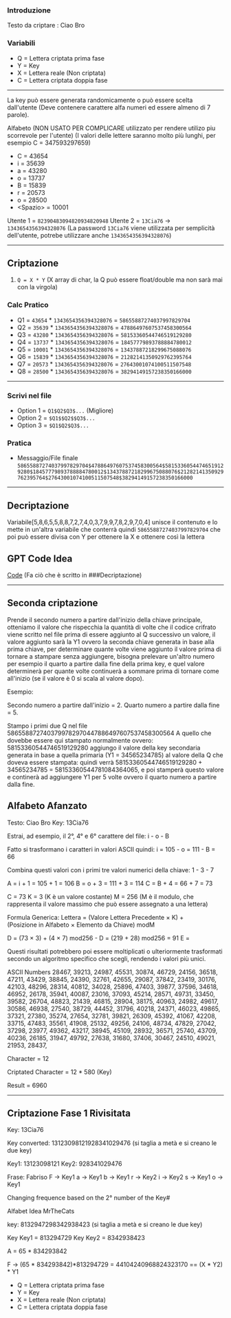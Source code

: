 ### Introduzione
Testo da criptare : Ciao Bro
### Variabili 
- Q = Lettera criptata prima fase
- Y = Key
- X = Lettera reale (Non criptata)
- C = Lettera criptata doppia fase
***
La key può essere generata randomicamente o può essere scelta dall'utente (Deve contenere carattere alfa numeri ed essere almeno di 7 parole).

Alfabeto (NON USATO PER COMPLICARE utilizzato per rendere utilizo piu scorrevole per l'utente)
(I valori delle lettere saranno molto più lunghi, per esempio C = 347593297659)
- C = 43654
- i = 35639
- a = 43280
- o = 13737
- B = 15839
- r = 20573
- o = 28500
- \<Spazio\> = 10001

Utente 1 = `82390483094820934820948`
Utente 2 = `13Cia76` -> `1343654356394328076` (La password `13Cia76` viene utilizzata per semplicità dell'utente, potrebe utilizzare anche `1343654356394328076`)
***
## Criptazione
1. `Q = X * Y` (X array di char, la Q può essere float/double ma non sarà mai con la virgola)

### Calc Pratico
- Q1 = `43654` * `1343654356394328076` = `58655887274037997829704`
- Q2 = `35639` * `1343654356394328076` = `47886497607537458300564`
- Q3 = `43280` * `1343654356394328076` = `58153360544746519129280`
- Q4 = `13737` * `1343654356394328076` = `18457779893788884780012`
- Q5 = `10001` * `1343654356394328076` = `13437887218299675088076`
- Q6 = `15839` * `1343654356394328076` = `21282141350929762395764`
- Q7 = `20573` * `1343654356394328076` = `27643001074100511507548`
- Q8 = `28500` * `1343654356394328076` = `38294149157238350166000`
***
### Scrivi nel file

- Option 1 = `Q1$Q2$Q3$...`   (Migliore)
- Option 2 = `$Q1$$Q2$$Q3$...`
- Option 3 = `$Q1$Q2$Q3$...`

### Pratica
- Messaggio/File finale
`58655887274037997829704$47886497607537458300564$58153360544746519129280$18457779893788884780012$13437887218299675088076$21282141350929762395764$27643001074100511507548$38294149157238350166000`
***
## Decriptazione

Variabile[5,8,6,5,5,8,8,7,2,7,4,0,3,7,9,9,7,8,2,9,7,0,4] unisce il contenuto e lo mette in un'altra variabile che conterrà quindi
`58655887274037997829704` che poi può essere divisa con Y per ottenere la X e ottenere così la lettera 

## GPT Code Idea
[Code](https://chatgpt.com/share/f12a4795-33f5-4b05-a10c-a3062da08262)  (Fa ciò che è scritto in ###Decriptazione)
***

## Seconda criptazione

Prende il secondo numero a partire dall'inizio della chiave principale, otteniamo il valore che rispecchia la quantità di volte che il codice crifrato 
viene scritto nel file prima di essere aggiunto al Q successivo un valore, il valore aggiunto sarà la Y1 ovvero la seconda chiave generata in base alla
prima chiave, per determinare quante volte viene aggiunto il valore prima di tornare a stampare senza aggiungere, bisogna prelevare un'altro numero
per esempio il quarto a partire dalla fine della prima key, e quel valore determinerà per quante volte continuerà a sommare prima di tornare
come all'inizio (se il valore è 0 si scala al valore dopo).

Esempio:

Secondo numero a partire dall'inizio = 2.
Quarto numero a partire dalla fine = 5.

Stampo i primi due Q nel file 58655887274037997829704$47886497607537458300564$ A quello che dovebbe essere qui stampato normalmente ovvero: 58153360544746519129280
aggiungo il valore della key secondaria generata in base a quella primaria (Y1 = 34565234785) al valore della Q che doveva essere stampata:
quindi verrà 58153360544746519129280 + 34565234785 = 58153360544781084364065, e poi stamperà questo valore e continerà ad aggiungere Y1 per 5 volte
ovvero il quarto numero a partire dalla fine.

## Alfabeto Afanzato

Testo: Ciao Bro
Key: 13Cia76

Estrai, ad esempio, il 2°, 4° e 6° carattere del file: i - o - B

Fatto si trasformano i caratteri in valori ASCII quindi: i = 105 - o = 111 - B = 66

Combina questi valori con i primi tre valori numerici della chiave: 1 - 3 - 7

A = i + 1 = 105 + 1 = 106
B = o + 3 = 111 + 3 = 114
C = B + 4 = 66 + 7 = 73

C = 73
K = 3 (K è un valore costante)
M = 256 (M è il modulo, che rappresenta il valore massimo che può essere assegnato a una lettera)

Formula Generica: Lettera = (Valore Lettera Precedente × K) + (Posizione in Alfabeto × Elemento da Chiave) modM

D = (73 × 3) + (4 × 7) mod256 - D = (219 + 28) mod256 = 91
E = 

Questi risultati potrebbero poi essere moltiplicati o ulteriormente trasformati secondo un algoritmo specifico che scegli, rendendo i valori più unici.

ASCII Numbers
28467, 39213, 24987, 45531, 30874, 46729, 24156, 36518, 47211, 43429,
38845, 24390, 32761, 42655, 29087, 37842, 23419, 30176, 42103, 48296,
28314, 40812, 34028, 25896, 47403, 39877, 37596, 34618, 46952, 26178,
35941, 40087, 23016, 37093, 45214, 28571, 49731, 33450, 39582, 26704,
48823, 21439, 46815, 28904, 38175, 40963, 24982, 49617, 30586, 46938,
27540, 38729, 44452, 31796, 40218, 24371, 46023, 49865, 37321, 27380,
35274, 27654, 32781, 39821, 26309, 45392, 41067, 42208, 33715, 47483,
35561, 41908, 25132, 49256, 24106, 48734, 47829, 27042, 37298, 23977,
49362, 43217, 38945, 45109, 28932, 36571, 25740, 43709, 40236, 26185,
31947, 49792, 27638, 31680, 37406, 30467, 24510, 49021, 21953, 28437,

Character = 12

Criptated Character = 12 * 580 (Key)

Result = 6960

***
## Criptazione Fase 1 Rivisitata
Key: 13Cia76

Key converted: 13123098121928341029476 (si taglia a metà e si creano le due key)

Key1: 13123098121
Key2: 928341029476


Frase: Fabriso 
F -> Key1
a -> Key1
b -> Key1
r -> Key2
i -> Key2
s -> Key1
o -> Key1

Changing frequence based on the 2° number of the Key#


Alfabet Idea MrTheCats

key: 8132947298342938423 (si taglia a metà e si creano le due key)

Key Key1 = 813294729
Key Key2 = 8342938423

A = 65 * 834293842

F -> (65 * 834293842)*813294729 = 44104240968824323170 == (X * Y2) * Y1

- Q = Lettera criptata prima fase
- Y = Key
- X = Lettera reale (Non criptata)
- C = Lettera criptata doppia fase